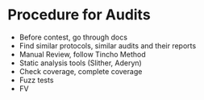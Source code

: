 # Procedure for Audits  
- Before contest, go through docs  
- Find similar protocols, similar audits and their reports  
- Manual Review, follow Tincho Method  
- Static analysis tools (Slither, Aderyn)  
- Check coverage, complete coverage  
- Fuzz tests  
- FV  
